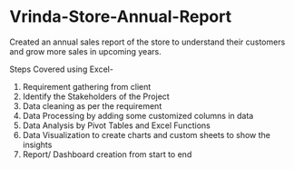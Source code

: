 # Vrinda-Store-Annual-Report

Created an annual sales report of the store to understand their customers and grow more sales in upcoming years.

Steps Covered using Excel-
1. Requirement gathering from client
2. Identify the Stakeholders of the Project
3. Data cleaning as per the requirement
4. Data Processing by adding some customized columns in data
5. Data Analysis by Pivot Tables and Excel Functions
6. Data Visualization to create charts and custom sheets to show the insights
7. Report/ Dashboard creation from start to end
